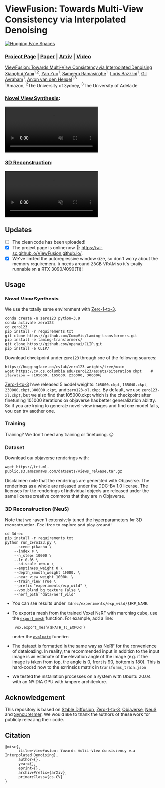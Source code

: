 # ViewFusion: Towards Multi-View Consistency via Interpolated Denoising
[![Hugging Face Spaces](https://img.shields.io/badge/%F0%9F%A4%97%20Hugging%20Face-Spaces-blue)](https://huggingface.co/spaces/cvlab/zero123-live)
### [Project Page](https://wi-sc.github.io/ViewFusion.github.io/)  | [Paper]() | [Arxiv]() | [Video]()

[ViewFusion: Towards Multi-View Consistency via Interpolated Denoising](https://wi-sc.github.io/ViewFusion.github.io/)  
 [Xianghui Yang](https://wi-sc.github.io/xianghui-yang)<sup>1,2</sup>, [Yan Zuo](https://www.amazon.science/author/yan-zuo)<sup>1</sup>, [Sameera Ramasinghe](https://www.amazon.science/author/sameera-ramasinghe)<sup>1</sup>, [Loris Bazzani](https://lorisbaz.github.io/)<sup>1</sup>, [Gil Avraham](https://www.amazon.science/author/gil-avraham/)<sup>1</sup>, [Anton van den Hengel](https://researchers.adelaide.edu.au/profile/anton.vandenhengel)<sup>1,3</sup> <br>
 <sup>1</sup>Amazon, <sup>2</sup>The University of Sydney, <sup>3</sup>The University of Adelaide

### [Novel View Synthesis](https://github.com/cvlab-columbia/zero123#novel-view-synthesis-1):
<video auto-play="true" loop="loop" muted="muted" plays-inline="true">
  <source src="video/real_images.mp4" type="video/mp4">
</video>

### [3D Reconstruction](https://github.com/cvlab-columbia/zero123#3d-reconstruction-sjc):
<video auto-play="true" loop="loop" muted="muted" plays-inline="true">
  <source src="video/gso_shape.mp4" type="video/mp4">
</video>


## Updates
- [ ] The clean code has been uploaded!
- [x] The project page is online now 🤗: https://wi-sc.github.io/ViewFusion.github.io/.  
- [x] We've limited the autoregressive window size, so don't worry about the memory requirement. It needs around 23GB VRAM so it's totally runnable on a RTX 3090/4090(Ti)!  

##  Usage
###  Novel View Synthesis
We use the totally same environment with [Zero-1-to-3](https://github.com/cvlab-columbia/zero123).
```
conda create -n zero123 python=3.9
conda activate zero123
cd zero123
pip install -r requirements.txt
git clone https://github.com/CompVis/taming-transformers.git
pip install -e taming-transformers/
git clone https://github.com/openai/CLIP.git
pip install -e CLIP/
```

Download checkpoint under `zero123` through one of the following sources:

```
https://huggingface.co/cvlab/zero123-weights/tree/main
wget https://cv.cs.columbia.edu/zero123/assets/$iteration.ckpt    # iteration = [105000, 165000, 230000, 300000]
```
[Zero-1-to-3](https://github.com/cvlab-columbia/zero123) have released 5 model weights: `105000.ckpt`, `165000.ckpt`, `230000.ckpt`, `300000.ckpt`, and `zero123-xl.ckpt`. By default, we use `zero123-xl.ckpt`, but we also find that 105000.ckpt which is the checkpoint after finetuning 105000 iterations on objaverse has better generalization ablitty. So if you are trying to generate novel-view images and find one model fails, you can try another one.

### Training

Training? We don't need any training or finetuning. :wink:

### Dataset

Download our objaverse renderings with:
```
wget https://tri-ml-public.s3.amazonaws.com/datasets/views_release.tar.gz
```
Disclaimer: note that the renderings are generated with Objaverse. The renderings as a whole are released under the ODC-By 1.0 license. The licenses for the renderings of individual objects are released under the same license creative commons that they are in Objaverse.

### 3D Reconstruction (NeuS)
Note that we haven't extensively tuned the hyperparameters for 3D recosntruction. Feel free to explore and play around!
```
cd 3drec
pip install -r requirements.txt
python run_zero123.py \
    --scene pikachu \
    --index 0 \
    --n_steps 10000 \
    --lr 0.05 \
    --sd.scale 100.0 \
    --emptiness_weight 0 \
    --depth_smooth_weight 10000. \
    --near_view_weight 10000. \
    --train_view True \
    --prefix "experiments/exp_wild" \
    --vox.blend_bg_texture False \
    --nerf_path "data/nerf_wild"
```
- You can see results under: `3drec/experiments/exp_wild/$EXP_NAME`.  


- To export a mesh from the trained Voxel NeRF with marching cube, use the [`export_mesh`](https://github.com/cvlab-columbia/zero123/blob/3736c13fc832c3fc8bf015de833e9da68a397ed9/3drec/voxnerf/vox.py#L71) function. For example, add a line:

    ``` vox.export_mesh($PATH_TO_EXPORT)```

    under the [`evaluate`](https://github.com/cvlab-columbia/zero123/blob/3736c13fc832c3fc8bf015de833e9da68a397ed9/3drec/run_zero123.py#L304) function.  


- The dataset is formatted in the same way as NeRF for the convenience of dataloading. In reality, the recommended input in addition to the input image is an estimate of the elevation angle of the image (e.g. if the image is taken from top, the angle is 0, front is 90, bottom is 180). This is hard-coded now to the extrinsics matrix in `transforms_train.json`

- We tested the installation processes on a system with Ubuntu 20.04 with an NVIDIA GPU with Ampere architecture.


##  Acknowledgement
This repository is based on [Stable Diffusion](https://github.com/CompVis/stable-diffusion), [Zero-1-to-3](https://zero123.cs.columbia.edu/), [Objaverse](https://objaverse.allenai.org/), [NeuS](https://github.com/Totoro97/NeuS) and [SyncDreamer](https://github.com/pals-ttic/sjc/). We would like to thank the authors of these work for publicly releasing their code.


##  Citation
```
@misc{,
      title={ViewFusion: Towards Multi-View Consistency via Interpolated Denoising}, 
      author={},
      year={},
      eprint={},
      archivePrefix={arXiv},
      primaryClass={cs.CV}
}
```

